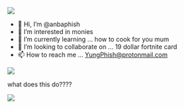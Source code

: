 ![](https://files.catbox.moe/y5cu3n.gif)




- 👋 Hi, I’m @anbaphish
- 👀 I’m interested in monies
- 🌱 I’m currently learning ... how to cook for you mum
- 💞️ I’m looking to collaborate on ... 19 dollar fortnite card
- 📫 How to reach me ... YungPhish@protonmail.com

<!---
anbaphish/anbaphish is a ✨ special ✨ repository because its `README.md` (this file) appears on your GitHub profile.
You can click the Preview link to take a look at your changes.
--->

![](https://files.catbox.moe/521wfo.png)

what does this do????

![](https://files.catbox.moe/mjosyd.png)
